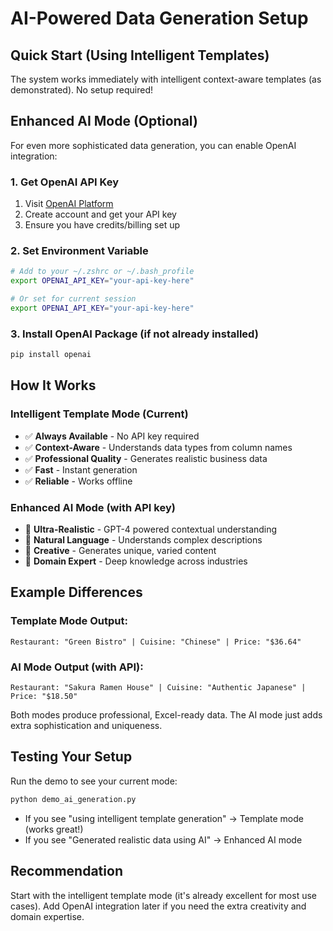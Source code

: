 # AI-Powered Data Generation Setup

## Quick Start (Using Intelligent Templates)
The system works immediately with intelligent context-aware templates (as demonstrated). No setup required!

## Enhanced AI Mode (Optional)
For even more sophisticated data generation, you can enable OpenAI integration:

### 1. Get OpenAI API Key
1. Visit [OpenAI Platform](https://platform.openai.com/)
2. Create account and get your API key
3. Ensure you have credits/billing set up

### 2. Set Environment Variable
```bash
# Add to your ~/.zshrc or ~/.bash_profile
export OPENAI_API_KEY="your-api-key-here"

# Or set for current session
export OPENAI_API_KEY="your-api-key-here"
```

### 3. Install OpenAI Package (if not already installed)
```bash
pip install openai
```

## How It Works

### Intelligent Template Mode (Current)
- ✅ **Always Available** - No API key required
- ✅ **Context-Aware** - Understands data types from column names
- ✅ **Professional Quality** - Generates realistic business data
- ✅ **Fast** - Instant generation
- ✅ **Reliable** - Works offline

### Enhanced AI Mode (with API key)
- 🚀 **Ultra-Realistic** - GPT-4 powered contextual understanding
- 🚀 **Natural Language** - Understands complex descriptions
- 🚀 **Creative** - Generates unique, varied content
- 🚀 **Domain Expert** - Deep knowledge across industries

## Example Differences

### Template Mode Output:
```
Restaurant: "Green Bistro" | Cuisine: "Chinese" | Price: "$36.64"
```

### AI Mode Output (with API):
```
Restaurant: "Sakura Ramen House" | Cuisine: "Authentic Japanese" | Price: "$18.50"
```

Both modes produce professional, Excel-ready data. The AI mode just adds extra sophistication and uniqueness.

## Testing Your Setup

Run the demo to see your current mode:
```bash
python demo_ai_generation.py
```

- If you see "using intelligent template generation" → Template mode (works great!)
- If you see "Generated realistic data using AI" → Enhanced AI mode

## Recommendation

Start with the intelligent template mode (it's already excellent for most use cases). Add OpenAI integration later if you need the extra creativity and domain expertise.
